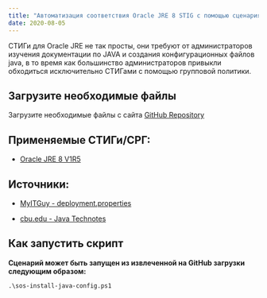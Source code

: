 ```yaml
---
title: "Автоматизация соответствия Oracle JRE 8 STIG с помощью сценария Powershell"
date: 2020-08-05
---
```



СТИГи для Oracle JRE не так просты, они требуют от администраторов изучения документации по JAVA и создания конфигурационных файлов java, в то время как большинство администраторов привыкли обходиться исключительно СТИГами с помощью групповой политики.

## Загрузите необходимые файлы

Загрузите необходимые файлы с сайта [GitHub Repository](https://github.com/simeononsecurity/JAVA-STIG-Script)

## Применяемые СТИГи/СРГ:
- [Oracle JRE 8 V1R5](https://dl.dod.cyber.mil/wp-content/uploads/stigs/zip/U_Oracle_JRE_8_Windows_V1R5_STIG.zip)

## Источники:
- [MyITGuy - deployment.properties](https://gist.github.com/MyITGuy/9628895)

- [cbu.edu - Java Technotes](http://stu.cbu.edu/java/docs/technotes/guides/deploy/properties.html)

## Как запустить скрипт

**Сценарий может быть запущен из извлеченной на GitHub загрузки следующим образом:**

```
.\sos-install-java-config.ps1
```
